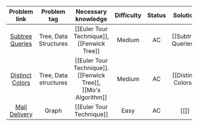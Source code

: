 |                       Problem link                       |      Problem tag      |                      Necessary knowledge                       | Difficulty | Status |      Solution       |
| :------------------------------------------------------: | :-------------------: | :------------------------------------------------------------: | :--------: | :----: | :-----------------: |
| [Subtree Queries](https://cses.fi/problemset/task/1137/) | Tree, Data Structures |           [[Euler Tour Technique]], [[Fenwick Tree]]           |   Medium   |   AC   | [[Subtree Queries]] |
| [Distinct Colors](https://cses.fi/problemset/task/1139/) | Tree, Data structures | [[Euler Tour Technique]]. [[Fenwick Tree]], [[Mo's Algorithm]] |   Medium   |   AC   | [[Distinct Colors]] |
|  [Mail Delivery](https://cses.fi/problemset/task/1691/)  |         Graph         |                    [[Euler Tour Technique]]                    |    Easy    |   AC   |        [[]]         |
